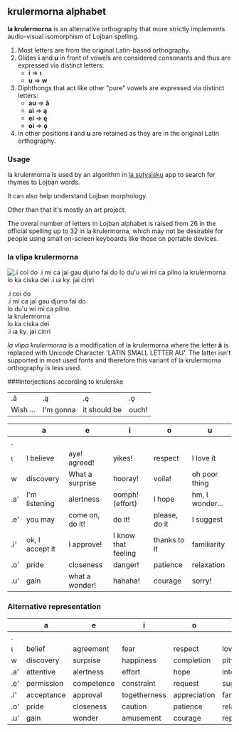 ## krulermorna alphabet

**la krulermorna** is an alternative orthography that more strictly implements audio-visual isomorphism of Lojban spelling.

1.  Most letters are from the original Latin-based orthography.
2.  Glides **i** and **u** in front of vowels are considered consonants and thus are expressed via distinct letters:
    *   **i** => **ɩ**
    *   **u** => **w**
3.  Diphthongs that act like other "pure" vowels are expressed via distinct letters:
    *   **au** => **ǎ**
    *   **ai** => **ą**
    *   **ei** => **ę**
    *   **oi** => **ǫ**
4.  in other positions **i** and **u** are retained as they are in the original Latin orthography.

### Usage

la krulermorna is used by an algorithm in [la sutysisku](https://la-lojban.github.io/sutysisku/en/ "la sutysisku") app to search for rhymes to Lojban words.

It can also help understand Lojban morphology.

Other than that it's mostly an art project.

The overal number of letters in Lojban alphabet is raised from 26 in the official spelling up to 32 in la krulermorna, which may not be desirable for people using small on-screen keyboards like those on portable devices.

### la vlipa krulermorna

![<center>.i coi do<br/>.i mi ca jai gau djuno fai do<br/>lo du'u wi mi ca pilno<br/>la krulermorna<br/>lo ka ciska dei<br/>.i ɩa ky. jai cinri</center>](https://github.com/La-Lojban/suho-pixra-pe-la-jbotcan/blob/master/320px-la_vlipa_krulermorna.png?raw=true)

.i coi do  
.i mi ca jai gau djuno fai do  
lo du'u wi mi ca pilno  
la krulermorna  
lo ka ciska dei  
.i ɩa ky. jai cinri

_la vlipa krulermorna_ is a modification of la krulermorna where the letter **ǎ** is replaced with Unicode Character 'LATIN SMALL LETTER AU'. The latter isn't supported in most used fonts and therefore this variant of la krulermorna orthography is less used.

###Interjections according to krulerske

|          |           |              |        |
| -------- | --------- | ------------ | ------ |
| .ǎ       | .ą        | .ę           | .ǫ     |
| Wish ... | I'm gonna | it should be | ouch\! |


|     | a               | e                | i                   | o             | u               |
| --- | --------------- | ---------------- | ------------------- | ------------- | --------------- |
| .   |                 |                  |                     |               |                 |
| ɩ   | I believe       | aye\! agreed\!   | yikes\!             | respect       | I love it       |
| w   | discovery       | What a surprise  | hooray\!            | voila\!       | oh poor thing   |
| .a' | I'm listening   | alertness        | oomph\! (effort)    | I hope        | hm, I wonder... |
| .e' | you may         | come on, do it\! | do it\!             | please, do it | I suggest       |
| .i' | ok, I accept it | I approve\!      | I know that feeling | thanks to it  | familiarity     |
| .o' | pride           | closeness        | danger\!            | patience      | relaxation      |
| .u' | gain            | what a wonder\!  | hahaha\!            | courage       | sorry\!         |

### Alternative representation

|     | a          | e          | i            | o            | u           | ǎ      | ą      | ę          | ǫ              |
| --- | ---------- | ---------- | ------------ | ------------ | ----------- | ------ | ------ | ---------- | -------------- |
| .   |            |            |              |              |             | desire | intent | obligation | complaint/pain |
| ɩ   | belief     | agreement  | fear         | respect      | love        |        |        |            |                |
| w   | discovery  | surprise   | happiness    | completion   | pity        |        |        |            |                |
| .a' | attentive  | alertness  | effort       | hope         | interest    |        |        |            |                |
| .e' | permission | competence | constraint   | request      | suggestion  |        |        |            |                |
| .i' | acceptance | approval   | togetherness | appreciation | familiarity |        |        |            |                |
| .o' | pride      | closeness  | caution      | patience     | relaxation  |        |        |            |                |
| .u' | gain       | wonder     | amusement    | courage      | repentance  |        |        |            |                |